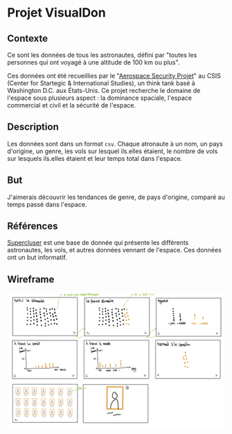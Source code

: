 # Projet VisualDon

## Contexte

Ce sont les données de tous les astronautes, défini par "toutes les personnes qui ont voyagé à une altitude de 100 km ou plus".

Ces données ont été recueillies par le "[Aerospace Security Projet](https://aerospace.csis.org/data/international-astronaut-database/)" au CSIS (Center for Startegic & International Studies), un think tank basé à Washington D.C. aux États-Unis. Ce projet recherche le domaine de l'espace sous plusieurs aspect : la dominance spaciale, l'espace commercial et civil et la sécurité de l'espace.

## Description

Les données sont dans un format `csv`. Chaque atronaute à un nom, un pays d'origine, un genre, les vols sur lesquel ils.elles étaient, le nombre de vols sur lesquels ils.elles étaient et leur temps total dans l'espace.

## But

J'aimerais découvrir les tendances de genre, de pays d'origine, comparé au temps passé dans l'espace.

## Références

[Supercluser](https://www.supercluster.com/astronauts) est une base de donnée qui présente les différents astronautes, les vols, et autres données vennant de l'espace. Ces données ont un but informatif.

## Wireframe

![wireframe](wireframe.png)